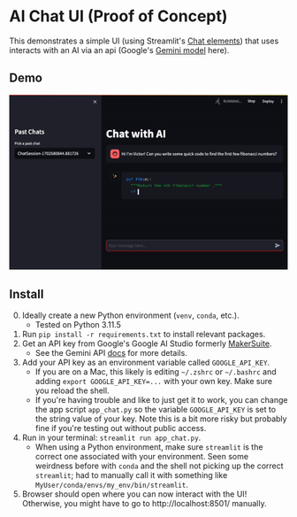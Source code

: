 # AI Chat UI (Proof of Concept)

This demonstrates a simple UI (using Streamlit's [Chat elements](https://docs.streamlit.io/library/api-reference/chat)) that uses interacts with an AI via an api (Google's [Gemini model](https://ai.google.dev/docs/gemini_api_overview) here).

## Demo
![](media/demo-ai-chat-ui-with-gemini-victorgeislinger.gif)


## Install

0. Ideally create a new Python environment (`venv`, `conda`, etc.).
    - Tested on Python 3.11.5
1. Run `pip install -r requirements.txt` to install relevant packages.
2. Get an API key from Google's Google AI Studio formerly [MakerSuite](https://makersuite.google.com/app/apikey).
    - See the Gemini API [docs](https://ai.google.dev/tutorials/setup) for more details.
3. Add your API key as an environment variable called `GOOGLE_API_KEY`.
    - If you are on a Mac, this likely is editing `~/.zshrc` or `~/.bashrc` and adding `export GOOGLE_API_KEY=...` with your own key. Make sure you reload the shell.
    - If you're having trouble and like to just get it to work, you can change the app script `app_chat.py` so the variable `GOOGLE_API_KEY` is set to the string value of your key. Note this is a bit more risky but probably fine if you're testing out without public access.
4. Run in your terminal: `streamlit run app_chat.py`.
    - When using a Python environment, make sure `streamlit` is the correct one associated with your environment. Seen some weirdness before with `conda` and the shell not picking up the correct `streamlit`; had to manually call it with something like `MyUser/conda/envs/my_env/bin/streamlit`.
5. Browser should open where you can now interact with the UI! Otherwise, you might have to go to http://localhost:8501/ manually.